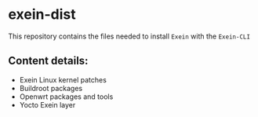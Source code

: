 # exein-dist

This repository contains the files needed to install `Exein` with the `Exein-CLI`

## Content details:

*   Exein Linux kernel patches
*   Buildroot packages
*   Openwrt packages and tools
*   Yocto Exein layer